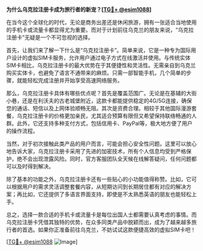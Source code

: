**为什么乌克拉注册卡成为旅行者的新宠？[[TG💪+ @esim1088](https://t.me/s/esim1088)]**

在当今这个全球化的时代，无论是商务出差还是休闲旅游，拥有一张适合当地使用的手机卡或流量卡都显得尤为重要。而对于计划前往乌克兰的朋友来说，“乌克拉注册卡”无疑是一个不可忽视的选择。

首先，让我们来了解一下什么是“乌克拉注册卡”。简单来说，它是一种专为国际用户设计的虚拟SIM卡服务，允许用户通过电子方式在线激活并使用。与传统实体SIM卡相比，乌克拉注册卡的最大优势在于其便捷性和灵活性。无需亲自到乌克兰购买实体卡，也避免了语言不通带来的麻烦。只需一部智能手机，几个简单的步骤，就能轻松完成注册并开始享受高速网络服务。

那么，乌克拉注册卡具体有哪些优点呢？首先是覆盖范围广。无论是在基辅的大街小巷，还是在利沃夫的古老城堡附近，这款卡都能提供稳定的4G/5G连接，确保您的通话、短信以及上网体验顺畅无阻。其次是资费合理。相较于其他国际漫游套餐，乌克拉注册卡的价格更加亲民，尤其适合预算有限但又希望保持联络畅通的人群。此外，它还支持多种支付方式，包括信用卡、PayPal等，极大地方便了用户的操作流程。

当然，对于初次接触此类产品的用户而言，可能会担心安全性问题。这里可以放心地告诉大家，乌克拉注册卡采用了先进的加密技术，所有个人信息均受到严格保护，绝不会出现泄露风险。同时，官方客服团队全天候在线解答疑问，任何问题都可以及时得到解决。

除了基本的功能之外，乌克拉注册卡还有一些贴心的小功能值得称赞。比如，它可以根据用户的需求灵活调整套餐内容，从短期访问到长期居住都有对应的解决方案；再比如，它还提供了多语言界面支持，即使是不太熟悉英语的朋友也能轻松上手。

总之，选择一款合适的手机卡或流量卡是每位出国人士都需要认真考虑的事情。而乌克拉注册卡凭借其独特的优势，在众多同类产品中脱颖而出，成为了越来越多旅行者的首选。如果你正准备前往乌克兰，不妨试试这款便捷高效的虚拟SIM卡吧！

[[TG💪+ @esim1088](https://t.me/s/esim1088) ![Image](https://i.postimg.cc/4NQfJmqS/Snipaste-2025-05-13-00-14-12.png)]